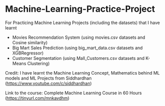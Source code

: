 # Machine-Learning-Practice-Project
For Practicing Machine Learning Projects (including the datasets) that I have learnt

- Movies Recommendation System (using movies.csv datasets and Cosine similarity)
- Big Mart Sales Prediction (using big_mart_data.csv datasets and XGBRegressor)
- Customer Segmentation (using Mall_Customers.csv datasets and K-Means Clustering)


Credit:
I have learnt the Machine Learning Concept, Mathematics behind ML models and ML Projects from Siddhardhan (https://www.youtube.com/c/siddhardhan)

Link to the course: Complete Machine Learning Course in 60 Hours (https://tinyurl.com/mnkavdhm)
